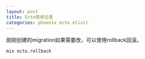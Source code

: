 ```yaml
---
layout: post
title: Ecto使用记录
categories: phoenix ecto elixir
---
```


刚刚创建的migration如果需要改，可以使用rollback回滚。

```
mix ecto.rollback
```
